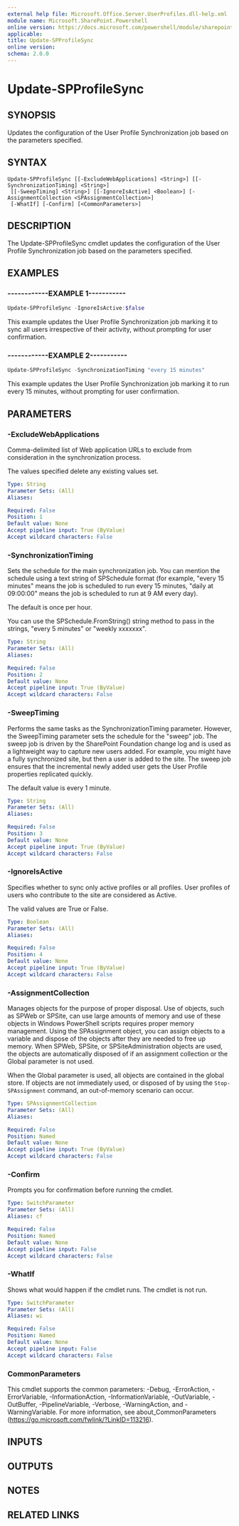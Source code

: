 ```yaml
---
external help file: Microsoft.Office.Server.UserProfiles.dll-help.xml
module name: Microsoft.SharePoint.Powershell
online version: https://docs.microsoft.com/powershell/module/sharepoint-server/update-spprofilesync
applicable: 
title: Update-SPProfileSync
online version:
schema: 2.0.0
---
```


# Update-SPProfileSync

## SYNOPSIS
Updates the configuration of the User Profile Synchronization job based on the parameters specified.

## SYNTAX

```
Update-SPProfileSync [[-ExcludeWebApplications] <String>] [[-SynchronizationTiming] <String>]
 [[-SweepTiming] <String>] [[-IgnoreIsActive] <Boolean>] [-AssignmentCollection <SPAssignmentCollection>]
 [-WhatIf] [-Confirm] [<CommonParameters>]
```

## DESCRIPTION
The Update-SPProfileSync cmdlet updates the configuration of the User Profile Synchronization job based on the parameters specified.

## EXAMPLES

### ------------EXAMPLE 1-----------
```powershell
Update-SPProfileSync -IgnoreIsActive:$false
```

This example updates the User Profile Synchronization job marking it to sync all users irrespective of their activity, without prompting for user confirmation.

### ------------EXAMPLE 2-----------
```powershell
Update-SPProfileSync -SynchronizationTiming "every 15 minutes"
```

This example updates the User Profile Synchronization job marking it to run every 15 minutes, without prompting for user confirmation.

## PARAMETERS

### -ExcludeWebApplications
Comma-delimited list of Web application URLs to exclude from consideration in the synchronization process.

The values specified delete any existing values set.

```yaml
Type: String
Parameter Sets: (All)
Aliases:

Required: False
Position: 1
Default value: None
Accept pipeline input: True (ByValue)
Accept wildcard characters: False
```

### -SynchronizationTiming
Sets the schedule for the main synchronization job.
You can mention the schedule using a text string of SPSchedule format (for example, "every 15 minutes" means the job is scheduled to run every 15 minutes, "daily at 09:00:00" means the job is scheduled to run at 9 AM every day).

The default is once per hour.

You can use the SPSchedule.FromString() string method to pass in the strings, "every 5 minutes" or "weekly xxxxxxx".

```yaml
Type: String
Parameter Sets: (All)
Aliases:

Required: False
Position: 2
Default value: None
Accept pipeline input: True (ByValue)
Accept wildcard characters: False
```

### -SweepTiming
Performs the same tasks as the SynchronizationTiming parameter.
However, the SweepTiming parameter sets the schedule for the "sweep" job.
The sweep job is driven by the SharePoint Foundation change log and is used as a lightweight way to capture new users added.
For example, you might have a fully synchronized site, but then a user is added to the site.
The sweep job ensures that the incremental newly added user gets the User Profile properties replicated quickly.

The default value is every 1 minute.

```yaml
Type: String
Parameter Sets: (All)
Aliases:

Required: False
Position: 3
Default value: None
Accept pipeline input: True (ByValue)
Accept wildcard characters: False
```

### -IgnoreIsActive
Specifies whether to sync only active profiles or all profiles.
User profiles of users who contribute to the site are considered as Active.

The valid values are True or False.

```yaml
Type: Boolean
Parameter Sets: (All)
Aliases:

Required: False
Position: 4
Default value: None
Accept pipeline input: True (ByValue)
Accept wildcard characters: False
```

### -AssignmentCollection
Manages objects for the purpose of proper disposal.
Use of objects, such as SPWeb or SPSite, can use large amounts of memory and use of these objects in Windows PowerShell scripts requires proper memory management.
Using the SPAssignment object, you can assign objects to a variable and dispose of the objects after they are needed to free up memory.
When SPWeb, SPSite, or SPSiteAdministration objects are used, the objects are automatically disposed of if an assignment collection or the Global parameter is not used.

When the Global parameter is used, all objects are contained in the global store.
If objects are not immediately used, or disposed of by using the `Stop-SPAssignment` command, an out-of-memory scenario can occur.

```yaml
Type: SPAssignmentCollection
Parameter Sets: (All)
Aliases:

Required: False
Position: Named
Default value: None
Accept pipeline input: True (ByValue)
Accept wildcard characters: False
```

### -Confirm
Prompts you for confirmation before running the cmdlet.

```yaml
Type: SwitchParameter
Parameter Sets: (All)
Aliases: cf

Required: False
Position: Named
Default value: None
Accept pipeline input: False
Accept wildcard characters: False
```

### -WhatIf
Shows what would happen if the cmdlet runs.
The cmdlet is not run.

```yaml
Type: SwitchParameter
Parameter Sets: (All)
Aliases: wi

Required: False
Position: Named
Default value: None
Accept pipeline input: False
Accept wildcard characters: False
```

### CommonParameters
This cmdlet supports the common parameters: -Debug, -ErrorAction, -ErrorVariable, -InformationAction, -InformationVariable, -OutVariable, -OutBuffer, -PipelineVariable, -Verbose, -WarningAction, and -WarningVariable.
For more information, see about_CommonParameters (https://go.microsoft.com/fwlink/?LinkID=113216).

## INPUTS

## OUTPUTS

## NOTES

## RELATED LINKS
